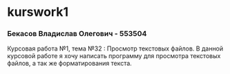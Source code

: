 # kurswork1
<h3>Бекасов Владислав Олегович - 553504 </h3>
Курсовая работа №1, тема №32 : Просмотр текстовых файлов.
В данной курсовой работе я хочу написать программу для просмотра текстовых файлов, а так же форматирования текста.
